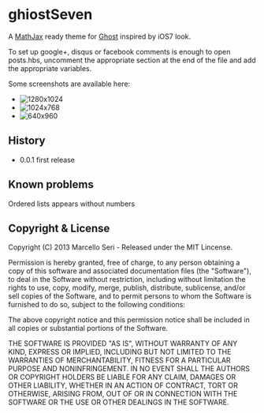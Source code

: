 # ghiostSeven

A [MathJax](http://www.mathjax.org) ready theme for [Ghost](http://github.com/tryghost/ghost/) inspired by iOS7 look.

To set up google+, disqus or facebook comments is enough to open posts.hbs, uncomment the appropriate section at the end of the file and add the appropriate variables.

Some screenshots are available here:

- ![1280x1024](https://raw.github.com/mseri/ghiosSeven/master/screenshot/12801024.png)
- ![1024x768](https://raw.github.com/mseri/ghiosSeven/master/screenshot/1024768.png)
- ![640x960](https://raw.github.com/mseri/ghiosSeven/master/screenshot/640960.png)

## History

- 0.0.1 first release

## Known problems

Ordered lists appears without numbers

## Copyright & License

Copyright (C) 2013 Marcello Seri - Released under the MIT Lincense.

Permission is hereby granted, free of charge, to any person obtaining a copy of this software and associated documentation files (the "Software"), to deal in the Software without restriction, including without limitation the rights to use, copy, modify, merge, publish, distribute, sublicense, and/or sell copies of the Software, and to permit persons to whom the Software is furnished to do so, subject to the following conditions:

The above copyright notice and this permission notice shall be included in all copies or substantial portions of the Software.

THE SOFTWARE IS PROVIDED "AS IS", WITHOUT WARRANTY OF ANY KIND, EXPRESS OR IMPLIED, INCLUDING BUT NOT LIMITED TO THE WARRANTIES OF MERCHANTABILITY, FITNESS FOR A PARTICULAR PURPOSE AND
NONINFRINGEMENT. IN NO EVENT SHALL THE AUTHORS OR COPYRIGHT HOLDERS BE LIABLE FOR ANY CLAIM, DAMAGES OR OTHER LIABILITY, WHETHER IN AN ACTION OF CONTRACT, TORT OR OTHERWISE, ARISING FROM, OUT OF OR IN CONNECTION WITH THE SOFTWARE OR THE USE OR OTHER DEALINGS IN THE SOFTWARE.
